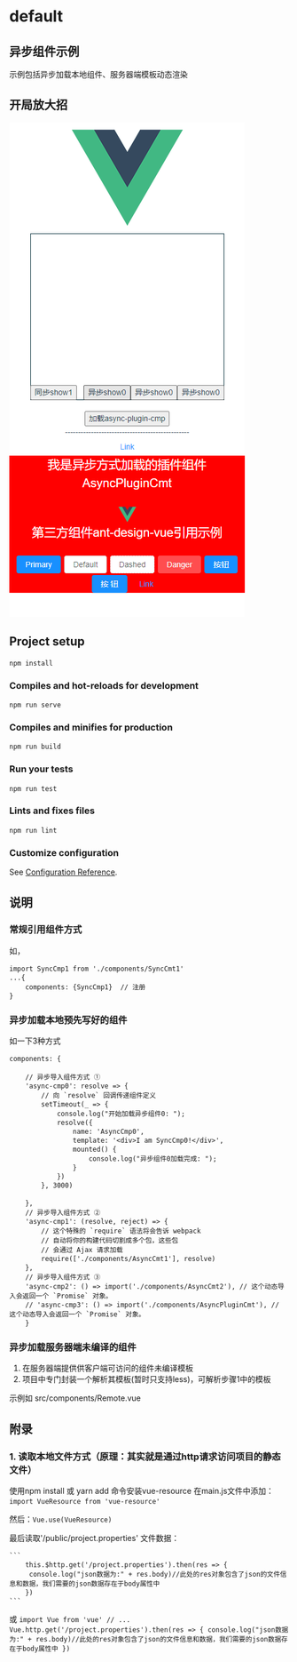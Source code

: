 # default
## 异步组件示例
示例包括异步加载本地组件、服务器端模板动态渲染

## 开局放大招
![示例图片](./public/images/img_p1.jpg)

## Project setup
```
npm install
```

### Compiles and hot-reloads for development
```
npm run serve
```

### Compiles and minifies for production
```
npm run build
```

### Run your tests
```
npm run test
```

### Lints and fixes files
```
npm run lint
```

### Customize configuration
See [Configuration Reference](https://cli.vuejs.org/config/).


## 说明
### 常规引用组件方式
如， 
``` 
import SyncCmp1 from './components/SyncCmt1' 
...{
	components: {SyncCmp1}  // 注册
}
```

### 异步加载本地预先写好的组件
如一下3种方式
```
components: {

	// 异步导入组件方式 ①
	'async-cmp0': resolve => {
		// 向 `resolve` 回调传递组件定义
		setTimeout(_ => {
			console.log("开始加载异步组件0: ");
			resolve({
				name: 'AsyncCmp0',
				template: '<div>I am SyncCmp0!</div>',
				mounted() {
					console.log("异步组件0加载完成: ");
				}
			})
		}, 3000)

	},
	// 异步导入组件方式 ②
	'async-cmp1': (resolve, reject) => {
		// 这个特殊的 `require` 语法将会告诉 webpack
		// 自动将你的构建代码切割成多个包，这些包
		// 会通过 Ajax 请求加载
		require(['./components/AsyncCmt1'], resolve)
	},
	// 异步导入组件方式 ③
	'async-cmp2': () => import('./components/AsyncCmt2'), // 这个动态导入会返回一个 `Promise` 对象。
	// 'async-cmp3': () => import('./components/AsyncPluginCmt'), // 这个动态导入会返回一个 `Promise` 对象。
	}
```

### 异步加载服务器端未编译的组件
1. 在服务器端提供供客户端可访问的组件未编译模板
2. 项目中专门封装一个解析其模板(暂时只支持less)，可解析步骤1中的模板

示例如 src/components/Remote.vue

## 附录
### 1. 读取本地文件方式（原理：其实就是通过http请求访问项目的静态文件）
使用npm install 或 yarn add  命令安装vue-resource
在main.js文件中添加： ` import VueResource from 'vue-resource' `

然后：`Vue.use(VueResource)`

最后读取'/public/project.properties' 文件数据：

	```
		this.$http.get('/project.properties').then(res => {
		 console.log("json数据为:" + res.body)//此处的res对象包含了json的文件信息和数据，我们需要的json数据存在于body属性中
		})
	```

或
	```
		import Vue from 'vue'
		// ...
		Vue.http.get('/project.properties').then(res => {
		 console.log("json数据为:" + res.body)//此处的res对象包含了json的文件信息和数据，我们需要的json数据存在于body属性中
		})
	```